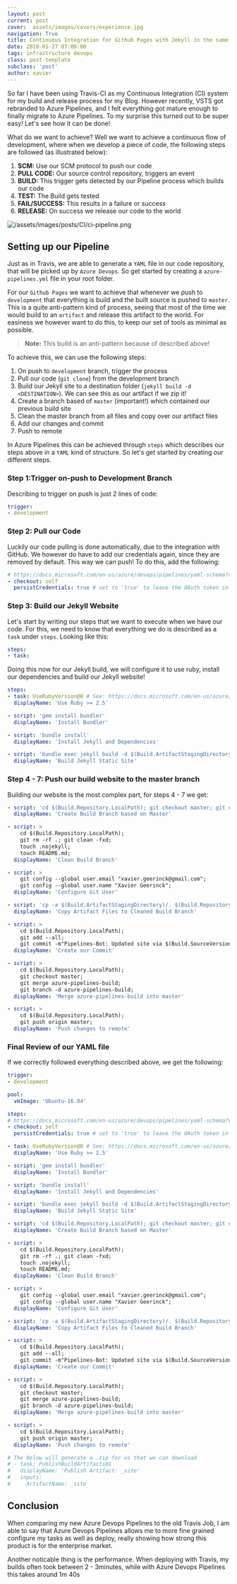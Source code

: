 ```yaml
---
layout: post
current: post
cover:  assets/images/covers/experience.jpg
navigation: True
title: Continuous Integration for Github Pages with Jekyll in the same repository
date: 2019-01-27 07:00:00
tags: infrastructure devops
class: post-template
subclass: 'post'
author: xavier
---
```


So far I have been using Travis-CI as my Continuous Integration (CI) system for my build and release process for my Blog. However recently, VSTS got rebranded to Azure Pipelines, and I felt everything got mature enough to finally migrate to Azure Pipelines. To my surprise this turned out to be super easy! Let's see how it can be done!

What do we want to achieve? Well we want to achieve a continuous flow of development, where when we develop a piece of code, the following steps are followed (as illustrated below):

1. **SCM:** Use our SCM protocol to push our code
2. **PULL CODE:** Our source control repository, triggers an event 
3. **BUILD:** This trigger gets detected by our Pipeline process which builds our code
4. **TEST:** The Build gets tested
5. **FAIL/SUCCESS:** This results in a failure or success
6. **RELEASE:** On success we release our code to the world

![/assets/images/posts/CI/ci-pipeline.png](/assets/images/posts/CI/ci-pipeline.png)

## Setting up our Pipeline

Just as in Travis, we are able to generate a `YAML` file in our code repository, that will be picked up by `Azure Devops`. So get started by creating a `azure-pipelines.yml` file in your root folder.

For our `Github Pages` we want to achieve that whenever we push to `development` that everything is build and the built source is pushed to `master`. This is a quite anti-pattern kind of process, seeing that most of the time we would build to an `artifact` and release this artifact to the world. For easiness we however want to do this, to keep our set of tools as minimal as possible.

> **Note:** This build is an anti-pattern because of described above!

To achieve this, we can use the following steps:

1. On push to `development` branch, trigger the process
2. Pull our code (`git clone`) from the development branch
3. Build our Jekyll site to a destination folder (`jekyll build -d <DESTINATION>`). We can see this as our artifact if we zip it!
4. Create a branch based of `master` (important!) which contained our previous build site
5. Clean the master branch from all files and copy over our artifact files
6. Add our changes and commit
7. Push to remote

In Azure Pipelines this can be achieved through `steps` which describes our steps above in a `YAML` kind of structure. So let's get started by creating our different steps.

### Step 1:Trigger on-push to Development Branch

Describing to trigger on push is just 2 lines of code:

```yaml
trigger:
- development
```

### Step 2: Pull our Code

Luckily our code pulling is done automatically, due to the integration with GitHub. We however do have to add our credentials again, since they are removed by default. This way we can push! To do this, add the following:

```yaml
# https://docs.microsoft.com/en-us/azure/devops/pipelines/yaml-schema?view=azdevops&tabs=schema#checkout
- checkout: self
  persistCredentials: true # set to 'true' to leave the OAuth token in the Git config after the initial fetch
```

### Step 3: Build our Jekyll Website

Let's start by writing our steps that we want to execute when we have our code. For this, we need to know that everything we do is described as a `task` under `steps`. Looking like this:

```yaml
steps:
- task: 
```

Doing this now for our Jekyll build, we will configure it to use ruby, install our dependencies and build our Jekyll website!

```yaml
steps:
- task: UseRubyVersion@0 # See: https://docs.microsoft.com/en-us/azure/devops/pipelines/tasks/tool/use-ruby-version?view=azdevops
  displayName: 'Use Ruby >= 2.5'

- script: 'gem install bundler'
  displayName: 'Install Bundler'

- script: 'bundle install'
  displayName: 'Install Jekyll and Dependencies'

- script: 'bundle exec jekyll build -d $(Build.ArtifactStagingDirectory)'
  displayName: 'Build Jekyll Static Site'
```

### Step 4 - 7: Push our build website to the master branch

Building our website is the most complex part, for steps 4 - 7 we get:

```yaml
- script: 'cd $(Build.Repository.LocalPath); git checkout master; git checkout -b azure-pipelines-build'
  displayName: 'Create Build Branch based on Master'

- script: >
    cd $(Build.Repository.LocalPath);
    git rm -rf .; git clean -fxd;
    touch .nojekyll;
    touch README.md;
  displayName: 'Clean Build Branch'

- script: >
    git config --global user.email "xavier.geerinck@gmail.com";
    git config --global user.name "Xavier Geerinck";
  displayName: 'Configure Git User'

- script: 'cp -a $(Build.ArtifactStagingDirectory)/. $(Build.Repository.LocalPath)'
  displayName: 'Copy Artifact Files to Cleaned Build Branch'

- script: >
    cd $(Build.Repository.LocalPath);
    git add --all;
    git commit -m"Pipelines-Bot: Updated site via $(Build.SourceVersion)";
  displayName: 'Create our Commit'

- script: >
    cd $(Build.Repository.LocalPath);
    git checkout master;
    git merge azure-pipelines-build;
    git branch -d azure-pipelines-build;
  displayName: 'Merge azure-pipelines-build into master'

- script: >
    cd $(Build.Repository.LocalPath);
    git push origin master;
  displayName: 'Push changes to remote'
```

### Final Review of our YAML file

If we correctly followed everything described above, we get the following:

```yaml
trigger:
- development

pool:
  vmImage: 'Ubuntu-16.04'

steps:
# https://docs.microsoft.com/en-us/azure/devops/pipelines/yaml-schema?view=azdevops&tabs=schema#checkout
- checkout: self
  persistCredentials: true # set to 'true' to leave the OAuth token in the Git config after the initial fetch

- task: UseRubyVersion@0 # See: https://docs.microsoft.com/en-us/azure/devops/pipelines/tasks/tool/use-ruby-version?view=azdevops
  displayName: 'Use Ruby >= 2.5'

- script: 'gem install bundler'
  displayName: 'Install Bundler'

- script: 'bundle install'
  displayName: 'Install Jekyll and Dependencies'

- script: 'bundle exec jekyll build -d $(Build.ArtifactStagingDirectory)'
  displayName: 'Build Jekyll Static Site'

- script: 'cd $(Build.Repository.LocalPath); git checkout master; git checkout -b azure-pipelines-build'
  displayName: 'Create Build Branch based on Master'

- script: >
    cd $(Build.Repository.LocalPath);
    git rm -rf .; git clean -fxd;
    touch .nojekyll;
    touch README.md;
  displayName: 'Clean Build Branch'

- script: >
    git config --global user.email "xavier.geerinck@gmail.com";
    git config --global user.name "Xavier Geerinck";
  displayName: 'Configure Git User'

- script: 'cp -a $(Build.ArtifactStagingDirectory)/. $(Build.Repository.LocalPath)'
  displayName: 'Copy Artifact Files to Cleaned Build Branch'

- script: >
    cd $(Build.Repository.LocalPath);
    git add --all;
    git commit -m"Pipelines-Bot: Updated site via $(Build.SourceVersion)";
  displayName: 'Create our Commit'

- script: >
    cd $(Build.Repository.LocalPath);
    git checkout master;
    git merge azure-pipelines-build;
    git branch -d azure-pipelines-build;
  displayName: 'Merge azure-pipelines-build into master'

- script: >
    cd $(Build.Repository.LocalPath);
    git push origin master;
  displayName: 'Push changes to remote'

# The below will generate a .zip for us that we can download
# - task: PublishBuildArtifacts@1
#   displayName: 'Publish Artifact: _site'
#   inputs:
#     ArtifactName: _site
```

## Conclusion

When comparing my new Azure Devops Pipelines to the old Travis Job, I am able to say that Azure Devops Pipelines allows me to more fine grained configure my tasks as well as deploy, really showing how strong this product is for the enterprise market.

Another noticable thing is the performance. When deploying with Travis, my builds often took between 2 - 3minutes, while with Azure Devops Pipelines this takes around 1m 40s